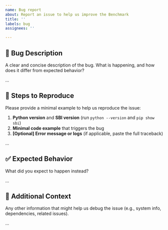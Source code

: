 ```yaml
---
name: Bug report
about: Report an issue to help us improve the Benchmark
title: ''
labels: bug
assignees: ''

---
```


## 🐛 Bug Description

A clear and concise description of the bug. What is happening, and how does it differ from expected behavior?

...

## 🔄 Steps to Reproduce

Please provide a minimal example to help us reproduce the issue:

1. **Python version** and **SBI version** (run `python --version` and `pip show sbi`)
2. **Minimal code example** that triggers the bug
3. **[Optional] Error message or logs** (if applicable, paste the full traceback)

...

## ✅ Expected Behavior

What did you expect to happen instead?

...

## 📌 Additional Context

Any other information that might help us debug the issue (e.g., system info, dependencies, related issues).

...
